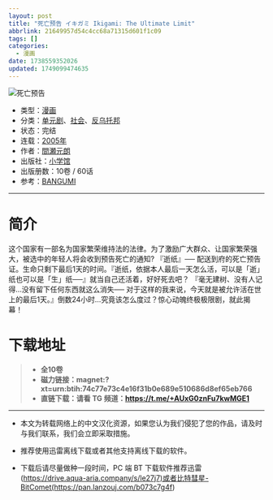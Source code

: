 ```yaml
---
layout: post
title: "死亡预告 イキガミ Ikigami: The Ultimate Limit"
abbrlink: 21649957d54c4cc68a71315d601f1c09
tags: []
categories:
  - 漫画
date: 1738559352026
updated: 1749099474635
---
```


![死亡预告](https://ipfs.io/ipfs/QmegGfjfsJ46QN3JzeTvJhNfruQWzuuQfjFYKono76axFe?filename=%E6%AD%BB%E4%BA%A1%E9%A2%84%E5%91%8A.jpg)

- 类型：[漫画](/index.php/category/漫画)
- 分类：[单元剧](/index.php/category/单元剧)、[社会](/index.php/category/社会)、[反乌托邦](/index.php/category/反乌托邦)
- 状态：完结
- 连载：[2005年](/index.php/category/2005年)
- 作者：[間瀬元朗](/index.php/category/間瀬元朗)
- 出版社：[小学馆](/index.php/category/小学馆)
- 出版册数：10卷 / 60话
- 参考：[BANGUMI](https://bangumi.tv/subject/78150)

***

# 简介

这个国家有一部名为国家繁荣维持法的法律。为了激励广大群众、让国家繁荣强大，被选中的年轻人将会收到预告死亡的通知? 『逝纸』── 配送到府的死亡预告证。生命只剩下最后1天的时间。『逝纸，依据本人最后一天怎么活，可以是「逝」纸也可以是「生」纸──』就当自己还活着，好好死去吧？ 『毫无建树、没有人记得…没有留下任何东西就这么消失── 对于这样的我来说，今天就是被允许活在世上的最后1天。』倒数24小时…究竟该怎么度过？惊心动魄终极极限剧，就此揭幕！

# 下载地址

> - **全10卷**
> - **磁力链接：magnet:?xt=urn:btih:74c77e73c4e16f31b0e689e510686d8ef65eb766**
> - **直链下载：请看 TG 频道：<https://t.me/+AUxG0znFu7kwMGE1>**

***

- 本文为转载网络上的中文汉化资源，如果您认为我们侵犯了您的作品，请及时与我们联系，我们会立即采取措施。

- 推荐使用迅雷离线下载或者其他支持离线下载的软件。

- 下载后请尽量做种一段时间，PC 端 BT 下载软件推荐迅雷(<https://drive.aqua-aria.company/s/le27j7)或者比特彗星-BitComet(https://pan.lanzouj.com/b073c7g4f>)

